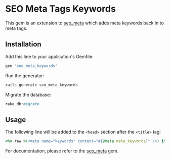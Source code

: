 # SEO Meta Tags Keywords

This gem is an extension to [seo_meta](https://github.com/parndt/seo_meta) which adds meta keywords back in to meta tags.

## Installation

Add this line to your application's Gemfile:

```ruby
gem 'seo_meta_keywords'
```

Run the generator:

```ruby
rails generate seo_meta_keywords
```

Migrate the database:

```ruby
rake db:migrate
```

## Usage

The following line will be added to the `<head>` section after the `<title>` tag:

```ruby
<%= raw %(<meta name="keywords" content="#{@meta.meta_keywords}" />) if @meta.meta_keywords.present? -%>
```

For documentation, please refer to the [seo_meta](https://github.com/parndt/seo_meta) gem.
